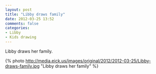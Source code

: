 ```yaml
---
layout: post
title: "Libby draws family"
date: 2012-03-25 13:52
comments: false
categories: 
- Libby
- Kids drawing
---
```

Libby draws her family.




{% photo http://media.eick.us/images/original/2012/2012-03-25/Libby-draws-family.jpg "Libby draws her family" %}

